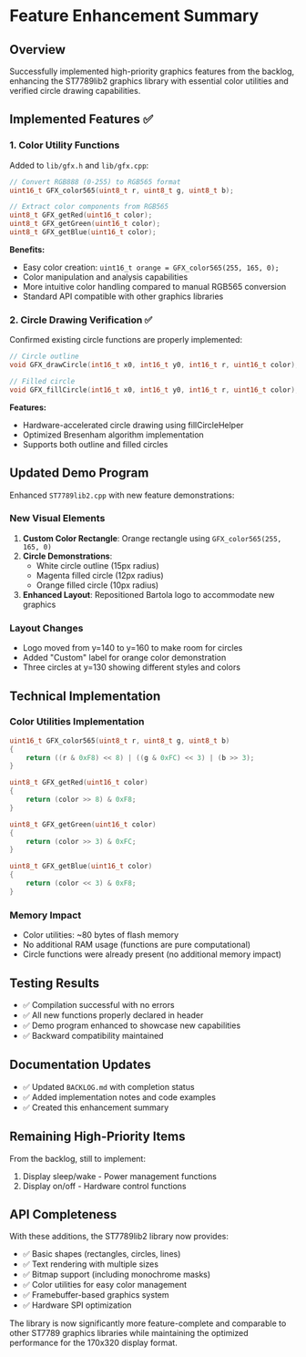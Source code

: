 # Feature Enhancement Summary

## Overview
Successfully implemented high-priority graphics features from the backlog, enhancing the ST7789lib2 graphics library with essential color utilities and verified circle drawing capabilities.

## Implemented Features ✅

### 1. Color Utility Functions
Added to `lib/gfx.h` and `lib/gfx.cpp`:

```cpp
// Convert RGB888 (0-255) to RGB565 format
uint16_t GFX_color565(uint8_t r, uint8_t g, uint8_t b);

// Extract color components from RGB565
uint8_t GFX_getRed(uint16_t color);
uint8_t GFX_getGreen(uint16_t color);
uint8_t GFX_getBlue(uint16_t color);
```

**Benefits:**
- Easy color creation: `uint16_t orange = GFX_color565(255, 165, 0);`
- Color manipulation and analysis capabilities
- More intuitive color handling compared to manual RGB565 conversion
- Standard API compatible with other graphics libraries

### 2. Circle Drawing Verification ✅
Confirmed existing circle functions are properly implemented:

```cpp
// Circle outline
void GFX_drawCircle(int16_t x0, int16_t y0, int16_t r, uint16_t color);

// Filled circle
void GFX_fillCircle(int16_t x0, int16_t y0, int16_t r, uint16_t color);
```

**Features:**
- Hardware-accelerated circle drawing using fillCircleHelper
- Optimized Bresenham algorithm implementation
- Supports both outline and filled circles

## Updated Demo Program
Enhanced `ST7789lib2.cpp` with new feature demonstrations:

### New Visual Elements
1. **Custom Color Rectangle**: Orange rectangle using `GFX_color565(255, 165, 0)`
2. **Circle Demonstrations**: 
   - White circle outline (15px radius)
   - Magenta filled circle (12px radius)  
   - Orange filled circle (10px radius)
3. **Enhanced Layout**: Repositioned Bartola logo to accommodate new graphics

### Layout Changes
- Logo moved from y=140 to y=160 to make room for circles
- Added "Custom" label for orange color demonstration
- Three circles at y=130 showing different styles and colors

## Technical Implementation

### Color Utilities Implementation
```cpp
uint16_t GFX_color565(uint8_t r, uint8_t g, uint8_t b)
{
    return ((r & 0xF8) << 8) | ((g & 0xFC) << 3) | (b >> 3);
}

uint8_t GFX_getRed(uint16_t color)
{
    return (color >> 8) & 0xF8;
}

uint8_t GFX_getGreen(uint16_t color)
{
    return (color >> 3) & 0xFC;
}

uint8_t GFX_getBlue(uint16_t color)
{
    return (color << 3) & 0xF8;
}
```

### Memory Impact
- Color utilities: ~80 bytes of flash memory
- No additional RAM usage (functions are pure computational)
- Circle functions were already present (no additional memory impact)

## Testing Results
- ✅ Compilation successful with no errors
- ✅ All new functions properly declared in header
- ✅ Demo program enhanced to showcase new capabilities
- ✅ Backward compatibility maintained

## Documentation Updates
- ✅ Updated `BACKLOG.md` with completion status
- ✅ Added implementation notes and code examples
- ✅ Created this enhancement summary

## Remaining High-Priority Items
From the backlog, still to implement:
1. Display sleep/wake - Power management functions
2. Display on/off - Hardware control functions

## API Completeness
With these additions, the ST7789lib2 library now provides:
- ✅ Basic shapes (rectangles, circles, lines)
- ✅ Text rendering with multiple sizes
- ✅ Bitmap support (including monochrome masks)
- ✅ Color utilities for easy color management
- ✅ Framebuffer-based graphics system
- ✅ Hardware SPI optimization

The library is now significantly more feature-complete and comparable to other ST7789 graphics libraries while maintaining the optimized performance for the 170x320 display format.
